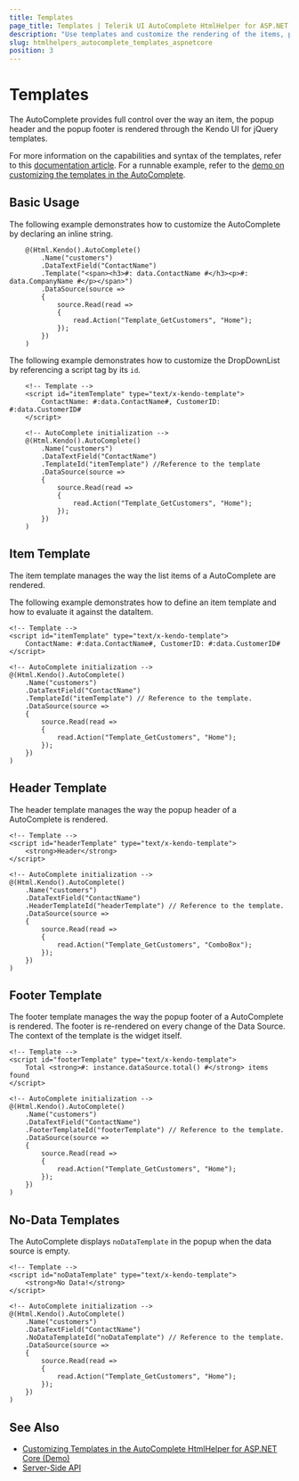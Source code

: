 ```yaml
---
title: Templates
page_title: Templates | Telerik UI AutoComplete HtmlHelper for ASP.NET Core
description: "Use templates and customize the rendering of the items, popup header and footer of the Telerik UI DropDownList HtmlHelper for ASP.NET Core (MVC 6 or ASP.NET Core MVC)."
slug: htmlhelpers_autocomplete_templates_aspnetcore
position: 3
---
```


# Templates

The AutoComplete provides full control over the way an item, the popup header and the popup footer is rendered through the Kendo UI for jQuery templates.

For more information on the capabilities and syntax of the templates, refer to this [documentation article](https://docs.telerik.com/kendo-ui/framework/templates/overview). For a runnable example, refer to the [demo on customizing the templates in the AutoComplete](https://demos.telerik.com/aspnet-core/autocomplete/template).

## Basic Usage

The following example demonstrates how to customize the AutoComplete by declaring an inline string.

```
    @(Html.Kendo().AutoComplete()
        .Name("customers")
        .DataTextField("ContactName")
        .Template("<span><h3>#: data.ContactName #</h3><p>#: data.CompanyName #</p></span>")
        .DataSource(source =>
        {
            source.Read(read =>
            {
                read.Action("Template_GetCustomers", "Home");
            });
        })
    )
```

The following example demonstrates how to customize the DropDownList by referencing a script tag by its `id`.

```
    <!-- Template -->
    <script id="itemTemplate" type="text/x-kendo-template">
        ContactName: #:data.ContactName#, CustomerID: #:data.CustomerID#
    </script>

    <!-- AutoComplete initialization -->
    @(Html.Kendo().AutoComplete()
        .Name("customers")
        .DataTextField("ContactName")
        .TemplateId("itemTemplate") //Reference to the template
        .DataSource(source =>
        {
            source.Read(read =>
            {
                read.Action("Template_GetCustomers", "Home");
            });
        })
    )
```

## Item Template

The item template manages the way the list items of a AutoComplete are rendered.

The following example demonstrates how to define an item template and how to evaluate it against the dataItem.

    <!-- Template -->
    <script id="itemTemplate" type="text/x-kendo-template">
        ContactName: #:data.ContactName#, CustomerID: #:data.CustomerID#
    </script>

    <!-- AutoComplete initialization -->
    @(Html.Kendo().AutoComplete()
        .Name("customers")
        .DataTextField("ContactName")
        .TemplateId("itemTemplate") // Reference to the template.
        .DataSource(source =>
        {
            source.Read(read =>
            {
                read.Action("Template_GetCustomers", "Home");
            });
        })
    )

## Header Template

The header template manages the way the popup header of a AutoComplete is rendered.

    <!-- Template -->
    <script id="headerTemplate" type="text/x-kendo-template">
        <strong>Header</strong>
    </script>

    <!-- AutoComplete initialization -->
    @(Html.Kendo().AutoComplete()
        .Name("customers")
        .DataTextField("ContactName")
        .HeaderTemplateId("headerTemplate") // Reference to the template.
        .DataSource(source =>
        {
            source.Read(read =>
            {
                read.Action("Template_GetCustomers", "ComboBox");
            });
        })
    )

## Footer Template

The footer template manages the way the popup footer of a AutoComplete is rendered. The footer is re-rendered on every change of the Data Source. The context of the template is the widget itself.

    <!-- Template -->
    <script id="footerTemplate" type="text/x-kendo-template">
        Total <strong>#: instance.dataSource.total() #</strong> items found
    </script>

    <!-- AutoComplete initialization -->
    @(Html.Kendo().AutoComplete()
        .Name("customers")
        .DataTextField("ContactName")
        .FooterTemplateId("footerTemplate") // Reference to the template.
        .DataSource(source =>
        {
            source.Read(read =>
            {
                read.Action("Template_GetCustomers", "Home");
            });
        })
    )

## No-Data Templates

The AutoComplete displays `noDataTemplate` in the popup when the data source is empty.

    <!-- Template -->
    <script id="noDataTemplate" type="text/x-kendo-template">
        <strong>No Data!</strong>
    </script>

    <!-- AutoComplete initialization -->
    @(Html.Kendo().AutoComplete()
        .Name("customers")
        .DataTextField("ContactName")
        .NoDataTemplateId("noDataTemplate") // Reference to the template.
        .DataSource(source =>
        {
            source.Read(read =>
            {
                read.Action("Template_GetCustomers", "Home");
            });
        })
    )

## See Also

* [Customizing Templates in the AutoComplete HtmlHelper for ASP.NET Core (Demo)](https://demos.telerik.com/aspnet-core/autocomplete/template)
* [Server-Side API](/api/autocomplete)
